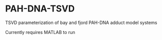 # PAH-DNA-TSVD
TSVD parameterization of bay and fjord PAH-DNA adduct model systems 

Currently requires MATLAB to run
